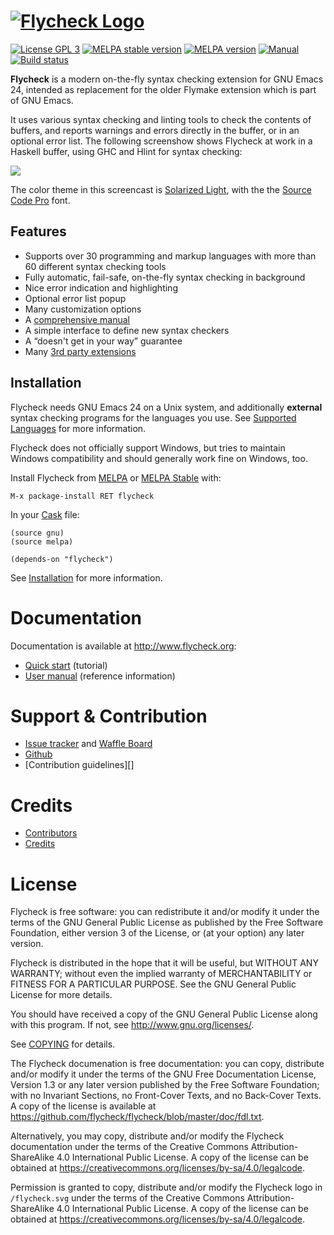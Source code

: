 # [![Flycheck Logo](https://raw.githubusercontent.com/flycheck/flycheck/master/doc/images/logo.png)](http://www.flycheck.org)

[![License GPL 3][badge-gpl3]][COPYING]
[![MELPA stable version][badge-melpa-stable]](http://stable.melpa.org/#/flycheck)
[![MELPA version][badge-melpa]](http://melpa.org/#/flycheck)
[![Manual][badge-manual]][manual]
[![Build status][badge-travis]](https://travis-ci.org/flycheck/flycheck)

**Flycheck** is a modern on-the-fly syntax checking extension for GNU Emacs 24,
intended as replacement for the older Flymake extension which is part of GNU
Emacs.

It uses various syntax checking and linting tools to check the contents of
buffers, and reports warnings and errors directly in the buffer, or in an
optional error list.  The following screenshow shows Flycheck at work in a
Haskell buffer, using GHC and Hlint for syntax checking:

![](https://raw.githubusercontent.com/flycheck/flycheck/master/doc/images/screencast.gif)

The color theme in this screencast is [Solarized Light][], with the the
[Source Code Pro][] font.

[Solarized Light]: https://github.com/bbatsov/solarized-emacs
[Source Code Pro]: https://github.com/adobe/source-code-pro
[COPYING]: https://github.com/flycheck/flycheck/blob/master/COPYING
[manual]: http://www.flycheck.org/manual/latest/index.html

[badge-gpl3]: https://img.shields.io/badge/license-GPL_3-blue.svg
[badge-melpa-stable]: http://stable.melpa.org/packages/flycheck-badge.svg
[badge-melpa]: http://melpa.org/packages/flycheck-badge.svg
[badge-manual]: https://img.shields.io/badge/manual-latest-green.svg
[badge-travis]: https://travis-ci.org/flycheck/flycheck.svg?branch=master

Features
--------

- Supports over 30 programming and markup languages with more than 60 different
  syntax checking tools
- Fully automatic, fail-safe, on-the-fly syntax checking in background
- Nice error indication and highlighting
- Optional error list popup
- Many customization options
- A [comprehensive manual][manual]
- A simple interface to define new syntax checkers
- A “doesn't get in your way” guarantee
- Many [3rd party extensions](http://flycheck.org/extensions.html)

Installation
------------

Flycheck needs GNU Emacs 24 on a Unix system, and additionally **external**
syntax checking programs for the languages you use.  See [Supported Languages][]
for more information.

Flycheck does not officially support Windows, but tries to maintain Windows
compatibility and should generally work fine on Windows, too.

Install Flycheck from [MELPA][] or [MELPA Stable] with:

    M-x package-install RET flycheck

In your [Cask][] file:

    (source gnu)
    (source melpa)

    (depends-on "flycheck")

See [Installation][] for more information.

[MELPA]: http://melpa.org
[MELPA Stable]: http://stable.melpa.org
[Cask]: https://github.com/cask/cask
[Supported Languages]: http://www.flycheck.org/manual/latest/Supported-languages.html#Supported-languages
[Installation]: http://www.flycheck.org/manual/latest/Installation.html#Installation


Documentation
=============

Documentation is available at http://www.flycheck.org:

- [Quick start][] (tutorial)
- [User manual][] (reference information)

[Quick start]: http://www.flycheck.org/manual/latest/Quickstart.html#Quickstart
[User manual]: http://www.flycheck.org/manual/latest/Usage.html#Usage

Support & Contribution
======================

- [Issue tracker][] and [Waffle Board][]
- [Github][]
- [Contribution guidelines][]

[Issue tracker]: https://github.com/flycheck/flycheck/issues
[Waffle Board]: https://waffle.io/flycheck/flycheck
[Github]: https://github.com/flycheck/flycheck
[Contributor guidelines]: https://github.com/flycheck/flycheck/blob/master/CONTRIBUTING.md

Credits
=======

- [Contributors][]
- [Credits][]

[Contributors]: https://github.com/flycheck/flycheck/graphs/contributors
[Credits]: https://github.com/flycheck/flycheck/blob/master/CREDITS.md

License
=======

Flycheck is free software: you can redistribute it and/or modify it under the
terms of the GNU General Public License as published by the Free Software
Foundation, either version 3 of the License, or (at your option) any later
version.

Flycheck is distributed in the hope that it will be useful, but WITHOUT ANY
WARRANTY; without even the implied warranty of MERCHANTABILITY or FITNESS FOR A
PARTICULAR PURPOSE.  See the GNU General Public License for more details.

You should have received a copy of the GNU General Public License along with
this program.  If not, see <http://www.gnu.org/licenses/>.

See [COPYING][] for details.

The Flycheck documenation is free documentation: you can copy, distribute and/or
modify it under the terms of the GNU Free Documentation License, Version 1.3 or
any later version published by the Free Software Foundation; with no Invariant
Sections, no Front-Cover Texts, and no Back-Cover Texts.  A copy of the license
is available at <https://github.com/flycheck/flycheck/blob/master/doc/fdl.txt>.

Alternatively, you may copy, distribute and/or modify the Flycheck documentation
under the terms of the Creative Commons Attribution-ShareAlike 4.0 International
Public License.  A copy of the license can be obtained at
<https://creativecommons.org/licenses/by-sa/4.0/legalcode>.

Permission is granted to copy, distribute and/or modify the Flycheck logo in
`/flycheck.svg` under the terms of the Creative Commons Attribution-ShareAlike
4.0 International Public License.  A copy of the license can be obtained at
<https://creativecommons.org/licenses/by-sa/4.0/legalcode>.
